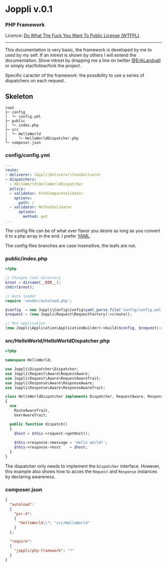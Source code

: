 #   Joppli  v.0.1

### PHP Framework

Licence: [Do What The Fuck You Want To Public License (WTFPL)](http://www.wtfpl.net/about/).

---

This documentation is very basic, the framework is developed by me to used by my self. If an intrest is shown by others I will extend the documentation. Show intrest by dropping me a line on twitter [@ErikLandvall](https://twitter.com/ErikLandvall) or simply star/follow/fork the project.

Specific caracter of the framework: the possibility to use a series of dispatchers on each request.


## Skeleton

```
root
├─ config
│  └─ config.yml
├─ public
│  └─ index.php
├─ src
|  └─ HelloWorld
|     └─ HelloWorldDispatcher.php
└─ composer.json
```

### config/config.yml

```yaml
---
route:
- deliverer: Joppli\Deliverer\JsonDeliverer
- dispatchers:
  - HelloWorld\HelloWorldDispatcher
  policy:
  - validator: PathCompareValidator
    options:
      path: /
  - validator: MethodValidator
      options:
        method: get
...
```

The config file can be of what ever flavor you desire as long as you convert it to a php array in the end. I prefer [YAML](http://yaml.org/).

The config files branches are case insensitive, the leafs are not.

### public/index.php

```php
<?php

// Changes root directory
$root = dirname(__DIR__);
chdir($root);

// Auto loader
require 'vendor/autoload.php';

$config  = new Joppli\Config\Config(yaml_parse_file('config/config.yml'));
$request = (new Joppli\Request\RequestFactory)->create();

// Run application
(new Joppli\Application\ApplicationBuilder)->build($config, $request)->run();
```

### src/HelloWorld/HelloWorldDispatcher.php

```php
<?php

namespace HelloWorld;

use Joppli\Dispatcher\Dispatcher;
use Joppli\Request\Aware\RequestAware;
use Joppli\Request\Aware\RequestAwareTrait;
use Joppli\Response\Aware\ResponseAware;
use Joppli\Response\Aware\ResponseAwareTrait;

class HelloWorldDispatcher implements Dispatcher, RequestAware, ResponseAware
{
  use
    RouteAwareTrait,
    UserAwareTrait;

  public function dispatch()
  {
    $host = $this->request->getHost();
    
    $this->response->message = 'Hello world!';
    $this->response->host 	 = $host;
  }
}
```

The dispatcher only needs to implement the `Dispatcher` interface. However, this example also shows how to acces the `Request` and `Response` instances by declaring awareness.

### composer.json

```json
{
  "autoload":
  {
    "psr-4":
    {
      "HelloWorld\\": "src/HelloWorld"
    }
  },

  "require":
  {
    "joppli/php-framework": "*"
  }
}
```
